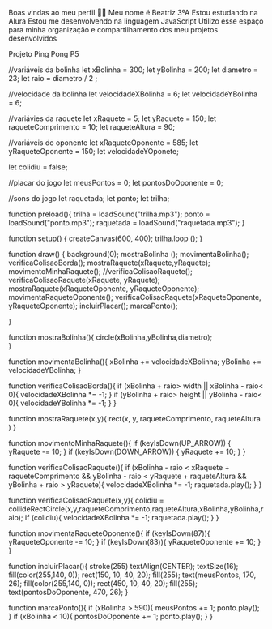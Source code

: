 Boas vindas ao meu perfil 💙💙
Meu nome é Beatriz 3ºA
Estou estudando na Alura
Estou me desenvolvendo na linguagem JavaScript
Utilizo esse espaço para minha organização e compartilhamento dos meu projetos desenvolvidos






Projeto Ping Pong P5


//variáveis da bolinha
let xBolinha = 300;
let yBolinha = 200;
let diametro = 23;
let raio = diametro / 2 ;

//velocidade da bolinha
let velocidadeXBolinha = 6;
let velocidadeYBolinha = 6;

//variávies da raquete
let xRaquete = 5;
let yRaquete = 150;
let raqueteComprimento = 10;
let raqueteAltura = 90;

//variáveis do oponente
let xRaqueteOponente = 585;
let yRaqueteOponente = 150;
let velocidadeYOponete;

let colidiu = false;

//placar do jogo
let meusPontos = 0;
let pontosDoOponente = 0;

//sons do jogo
let raquetada;
let ponto;
let trilha;

function preload(){
  trilha = loadSound("trilha.mp3");
  ponto = loadSound("ponto.mp3");
  raquetada = loadSound("raquetada.mp3");
}

function setup() {
  createCanvas(600, 400);
  trilha.loop ();
}

function draw() {
  background(0);
mostraBolinha ();
movimentaBolinha();
verificaColisaoBorda();
  mostraRaquete(xRaquete,yRaquete);
  movimentoMinhaRaquete();
  //verificaColisaoRaquete();
  verificaColisaoRaquete(xRaquete, yRaquete);
  mostraRaquete(xRaqueteOponente, yRaqueteOponente);
  movimentaRaqueteOponente();
  verificaColisaoRaquete(xRaqueteOponente, yRaqueteOponente);
  incluirPlacar();
  marcaPonto();

}


function mostraBolinha(){
circle(xBolinha,yBolinha,diametro);  
}

function movimentaBolinha(){
  xBolinha += velocidadeXBolinha;
  yBolinha += velocidadeYBolinha;
}

function verificaColisaoBorda(){
 if (xBolinha + raio> width || 
     xBolinha - raio< 0){
   velocidadeXBolinha *= -1;
 }
if (yBolinha + raio> height || 
    yBolinha - raio< 0){
  velocidadeYBolinha *= -1;
}
}

function mostraRaquete(x,y){
  rect(x, y, raqueteComprimento, raqueteAltura )
}


function movimentoMinhaRaquete(){
  if (keyIsDown(UP_ARROW)) {
    yRaquete -= 10;
  }
   if (keyIsDown(DOWN_ARROW)) {
     yRaquete += 10;
   }
}

function verificaColisaoRaquete(){
if (xBolinha - raio < xRaquete + raqueteComprimento && yBolinha - raio < yRaquete + raqueteAltura && yBolinha + raio > yRaquete){
   velocidadeXBolinha *= -1;
  raquetada.play();
}
  }

function verificaColisaoRaquete(x,y){
 colidiu =
  collideRectCircle(x,y,raqueteComprimento,raqueteAltura,xBolinha,yBolinha,raio);
  if (colidiu){
    velocidadeXBolinha *= -1;
    raquetada.play();
  }
}

function movimentaRaqueteOponente(){
    if (keyIsDown(87)){
        yRaqueteOponente -= 10;
    }
    if (keyIsDown(83)){
        yRaqueteOponente += 10;
    }
}

function incluirPlacar(){
    stroke(255)
    textAlign(CENTER);
    textSize(16);
    fill(color(255,140, 0));
    rect(150, 10, 40, 20);
    fill(255);
    text(meusPontos, 170, 26);
    fill(color(255,140, 0));
    rect(450, 10, 40, 20);
    fill(255);
    text(pontosDoOponente, 470, 26);
}


function marcaPonto(){
  if (xBolinha > 590){
    meusPontos += 1;
    ponto.play();
  }
  if (xBolinha < 10){
    pontosDoOponente += 1;
    ponto.play();
  }
}

